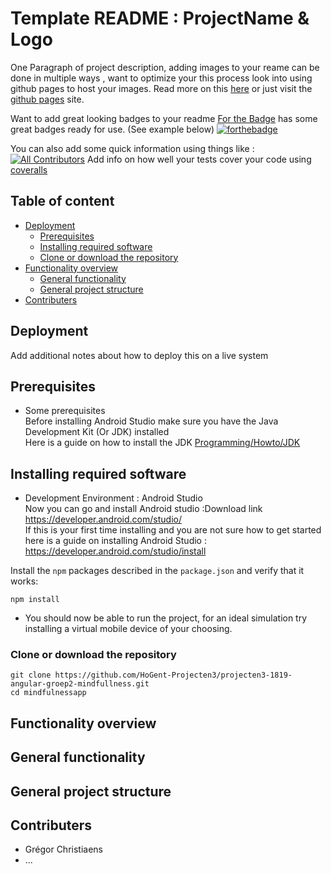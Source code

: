 # Template README : ProjectName & Logo

One Paragraph of project description, adding images to your reame can be done in multiple ways , want to optimize your this process look into using github pages to host your images. Read more on this [here](https://www.jefclaes.be/2012/04/add-images-to-github-readme.html) or just visit the [github pages](https://pages.github.com) site.

Want to add great looking badges to your readme [For the Badge](https://forthebadge.com) has some great badges ready for use. (See example below)
[![forthebadge](https://forthebadge.com/images/badges/built-for-android.svg)](https://forthebadge.com)

You can also add some quick information using things like :  
[![All Contributors](https://img.shields.io/badge/all_contributors-1-orange.svg?style=flat-square)](./CONTRIBUTORS.md)
Add info on how well your tests cover your code using [coveralls](https://coveralls.io/)


## Table of content
- [Deployment](#Deployment)
    - [Prerequisites](#Prerequisites)
    - [Installing required software](#Installing-required-software)
    - [Clone or download the repository](#Clone-or-download-the-repository)
- [Functionality overview](#Functionality-overview)
    - [General functionality](#General-functionality)
    - [General project structure](#General-project-structure)
- [Contributers](#Contributers)

## Deployment

Add additional notes about how to deploy this on a live system

## Prerequisites
* Some prerequisites  
    Before installing Android Studio make sure you have the Java Development Kit (Or JDK) installed  
    Here is a guide on how to install the JDK [Programming/Howto/JDK](https://www3.ntu.edu.sg/home/ehchua/programming/howto/JDK_HowTo.html)

## Installing required software
* Development Environment : Android Studio  
    Now you can go and install Android studio :Download link https://developer.android.com/studio/  
    If this is your first time installing and you are not sure how to get started  
    here is a guide on installing Android Studio : https://developer.android.com/studio/install  

Install the `npm` packages described in the `package.json` and verify that it works:

```shell
npm install
```
* You should now be able to run the project, for an ideal simulation try installing a virtual mobile device of your choosing.

### Clone or download the repository

```shell
git clone https://github.com/HoGent-Projecten3/projecten3-1819-angular-groep2-mindfullness.git
cd mindfulnessapp
```
## Functionality overview
## General functionality
## General project structure

## Contributers
* Grégor Christiaens
* ...
